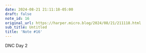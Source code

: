 ```yaml
---
date: 2024-08-21 21:11:18-05:00
draft: false
note_id: 16
original_url: https://harper.micro.blog/2024/08/21/211118.html
sub_title: Untitled
title: 'Note #16'
---
```


DNC Day 2